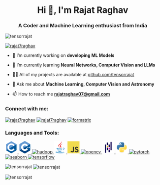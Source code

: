 <h1 align="center">Hi 👋, I'm Rajat Raghav</h1>
<h3 align="center">A Coder and Machine Learning enthusiast from India</h3>

<p align="left"> <img src="https://komarev.com/ghpvc/?username=tensorrajat&label=Profile%20views&color=f49548&style=flat-square" alt="tensorrajat" /> </p>

<p align="left"> <a href="https://twitter.com/rajat7raghav" target="blank"><img src="https://img.shields.io/twitter/follow/rajat7raghav?logo=twitter&style=for-the-badge" alt="rajat7raghav" /></a> </p>

- 🔭 I’m currently working on **developing ML Models**

- 🌱 I’m currently learning **Neural Networks, Computer Vision and LLMs**

- 👨‍💻 All of my projects are available at [github.com/tensorrajat](github.com/tensorrajat)

- 💬 Ask me about **Machine Learning, Computer Vision and Astronomy**

- 📫 How to reach me **rajatraghav07@gmail.com**

<h3 align="left">Connect with me:</h3>
<p align="left">
<a href="https://twitter.com/rajat7raghav" target="blank"><img align="center" src="https://raw.githubusercontent.com/rahuldkjain/github-profile-readme-generator/master/src/images/icons/Social/twitter.svg" alt="rajat7raghav" height="30" width="40" /></a>
<a href="https://linkedin.com/in/rajat7raghav" target="blank"><img align="center" src="https://raw.githubusercontent.com/rahuldkjain/github-profile-readme-generator/master/src/images/icons/Social/linked-in-alt.svg" alt="rajat7raghav" height="30" width="40" /></a>
<a href="https://kaggle.com/formatrix" target="blank"><img align="center" src="https://raw.githubusercontent.com/rahuldkjain/github-profile-readme-generator/master/src/images/icons/Social/kaggle.svg" alt="formatrix" height="30" width="40" /></a>
</p>

<h3 align="left">Languages and Tools:</h3>
<p align="left"> <a href="https://www.cprogramming.com/" target="_blank" rel="noreferrer"> <img src="https://raw.githubusercontent.com/devicons/devicon/master/icons/c/c-original.svg" alt="c" width="40" height="40"/> </a> <a href="https://www.w3schools.com/cpp/" target="_blank" rel="noreferrer"> <img src="https://raw.githubusercontent.com/devicons/devicon/master/icons/cplusplus/cplusplus-original.svg" alt="cplusplus" width="40" height="40"/> </a> <a href="https://hadoop.apache.org/" target="_blank" rel="noreferrer"> <img src="https://www.vectorlogo.zone/logos/apache_hadoop/apache_hadoop-icon.svg" alt="hadoop" width="40" height="40"/> </a> <a href="https://www.java.com" target="_blank" rel="noreferrer"> <img src="https://raw.githubusercontent.com/devicons/devicon/master/icons/java/java-original.svg" alt="java" width="40" height="40"/> </a> <a href="https://developer.mozilla.org/en-US/docs/Web/JavaScript" target="_blank" rel="noreferrer"> <img src="https://raw.githubusercontent.com/devicons/devicon/master/icons/javascript/javascript-original.svg" alt="javascript" width="40" height="40"/> </a> <a href="https://opencv.org/" target="_blank" rel="noreferrer"> <img src="https://www.vectorlogo.zone/logos/opencv/opencv-icon.svg" alt="opencv" width="40" height="40"/> </a> <a href="https://pandas.pydata.org/" target="_blank" rel="noreferrer"> <img src="https://raw.githubusercontent.com/devicons/devicon/2ae2a900d2f041da66e950e4d48052658d850630/icons/pandas/pandas-original.svg" alt="pandas" width="40" height="40"/> </a> <a href="https://www.python.org" target="_blank" rel="noreferrer"> <img src="https://raw.githubusercontent.com/devicons/devicon/master/icons/python/python-original.svg" alt="python" width="40" height="40"/> </a> <a href="https://pytorch.org/" target="_blank" rel="noreferrer"> <img src="https://www.vectorlogo.zone/logos/pytorch/pytorch-icon.svg" alt="pytorch" width="40" height="40"/> </a> <a href="https://seaborn.pydata.org/" target="_blank" rel="noreferrer"> <img src="https://seaborn.pydata.org/_images/logo-mark-lightbg.svg" alt="seaborn" width="40" height="40"/> </a> <a href="https://www.tensorflow.org" target="_blank" rel="noreferrer"> <img src="https://www.vectorlogo.zone/logos/tensorflow/tensorflow-icon.svg" alt="tensorflow" width="40" height="40"/> </a> </p>

<p><img align="left" src="https://github-readme-stats.vercel.app/api/top-langs?username=tensorrajat&show_icons=true&theme=synthwave&locale=en&layout=compact" alt="tensorrajat" /></p>

<p>&nbsp;<img align="center" src="https://github-readme-stats.vercel.app/api?username=tensorrajat&show_icons=true&theme=synthwave&locale=en" alt="tensorrajat" /></p>

<p><img align="center" src="https://github-readme-streak-stats.herokuapp.com/?user=tensorrajat&theme=highcontrast" alt="tensorrajat" /></p>
